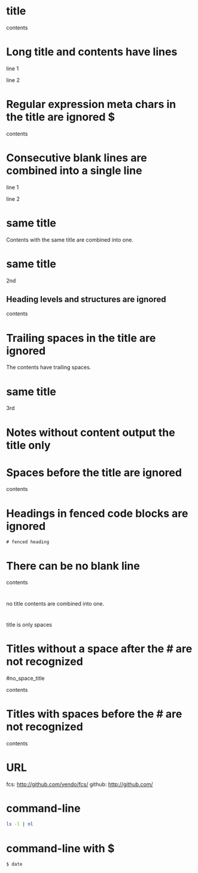 # title

contents

# Long title and contents have lines

line 1

line 2

# Regular expression meta chars in the title are ignored $

contents

# Consecutive blank lines are combined into a single line


line 1


line 2


# same title

Contents with the same title are combined into one.

# same title

2nd

## Heading levels and structures are ignored

contents

# Trailing spaces in the title are ignored  

The contents have trailing spaces.  

# same title

3rd

# Notes without content output the title only

#   Spaces before the title are ignored

contents

# Headings in fenced code blocks are ignored

```
# fenced heading
```

# There can be no blank line
contents
#

no title contents are combined into one.

#  

title is only spaces

# Titles without a space after the # are not recognized

#no_space_title

contents

  # Titles with spaces before the # are not recognized

contents

# URL

fcs: http://github.com/yendo/fcs/
github: http://github.com/

# command-line

```sh
ls -l | nl
```

# command-line with $

```console
$ date
```

